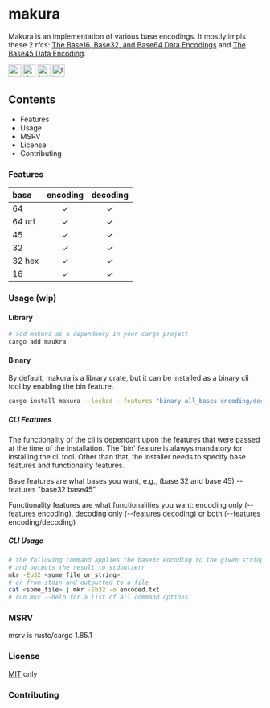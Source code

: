 <h1>makura</h1>

Makura is an implementation of various base encodings. It mostly impls these 2 rfcs: [The Base16, Base32, and Base64 Data Encodings](https://datatracker.ietf.org/doc/html/rfc4648) and [The Base45 Data Encoding](https://datatracker.ietf.org/doc/html/rfc9285).

[<img alt="crates.io" src="https://img.shields.io/crates/v/makura.svg?style=for-the-badge&color=E40046&logo=rust&labelColor=3a3a3a" height="25">](https://crates.io/crates/makura) 
[<img alt="docs.rs" src="https://img.shields.io/badge/docs.rs-makura-495c9f?style=for-the-badge&logo=docsdotrs&labelColor=3a3a3a" height="25">](https://docs.rs/makura) 
[<img alt="build:test" src="https://img.shields.io/github/actions/workflow/status/uraneko/makura/rust-ci.yml?branch=main&style=for-the-badge&labelColor=3a3a3a" height="25">](https://github.com/uraneko/makura/actions?query=branch%3Amain)
[<img alt="license" src="https://img.shields.io/github/license/uraneko/makura?style=for-the-badge&labelColor=3a3a3a&color=ECD53F" height="25">](https://github.com/uraneko/makura/blob/main/LICENSE)

##
## Contents
- Features
- Usage
- MSRV
- License
- Contributing

###
### Features

|  base  |  encoding  |  decoding  |
| :----- | :--------: | :--------: |
| 64	 | ✓ | ✓ |
| 64 url | ✓ | ✓ |
| 45	 | ✓ | ✓ |
| 32	 | ✓ | ✓ |
| 32 hex | ✓ | ✓ |
| 16	 | ✓ | ✓ |	  

###
### Usage (wip)

####
#### Library
```sh
# add makura as a dependency in your cargo project
cargo add maukra
```

####
#### Binary 

By default, makura is a library crate, but it can be installed as a binary cli tool by enabling the bin feature.

```sh
cargo install makura --locked --features "binary all_bases encoding/decoding"
```
##### CLI Features
The functionality of the cli is dependant upon the features that were passed at the time of the installation.
The 'bin' feature is alawys mandatory for installing the cli tool. 
Other than that, the installer needs to specify base features and functionality features.

Base features are what bases you want, e.g., (base 32 and base 45) --features "base32 base45"

Functionality features are what functionalities you want: 
encoding only (--features encoding), decoding only (--features decoding) or both (--features encoding/decoding) 

##### CLI Usage
```bash
# the following command applies the base32 encoding to the given string 
# and outputs the result to stdout/err
mkr -Eb32 <some_file_or_string>
# or from stdin and outputted to a file 
cat <some_file> | mkr -Eb32 -o encoded.txt
# run mkr --help for a list of all command options
```

### MSRV
msrv is rustc/cargo 1.85.1

### License
<a href="LICENSE">MIT</a> only 

### Contributing

